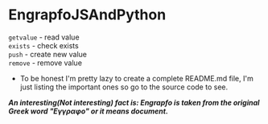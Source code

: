 # EngrapfoJSAndPython
`getvalue` - read value<br>
`exists` - check exists<br>
`push` - create new value<br>
`remove` - remove value<br>

* To be honest I'm pretty lazy to create a complete README.md file, I'm just listing the important ones so go to the source code to see.

***An interesting(Not interesting) fact is: Engrapfo is taken from the original Greek word "Εγγραφο" or it means document.***
